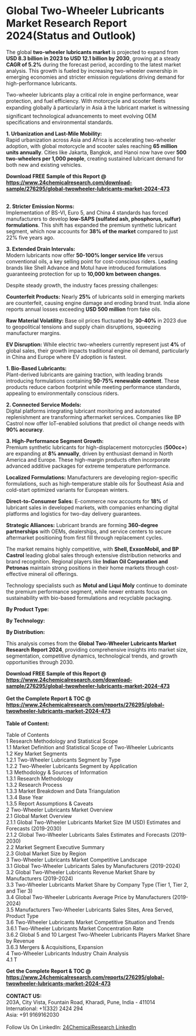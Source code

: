 <h1>Global Two-Wheeler Lubricants Market Research Report 2024(Status and Outlook)</h1><p>The global <strong>two-wheeler lubricants market</strong> is projected to expand from <strong>USD 8.3 billion in 2023 to USD 12.1 billion by 2030</strong>, growing at a steady <strong>CAGR of 5.2%</strong> during the forecast period, according to the latest market analysis. This growth is fueled by increasing two-wheeler ownership in emerging economies and stricter emission regulations driving demand for high-performance lubricants.</p><p>Two-wheeler lubricants play a critical role in engine performance, wear protection, and fuel efficiency. With motorcycle and scooter fleets expanding globally â particularly in Asia â the lubricant market is witnessing significant technological advancements to meet evolving OEM specifications and environmental standards.</p><p><strong>1. Urbanization and Last-Mile Mobility:</strong><br>
Rapid urbanization across Asia and Africa is accelerating two-wheeler adoption, with global motorcycle and scooter sales reaching <strong>65 million units annually</strong>. Cities like Jakarta, Bangkok, and Hanoi now have over <strong>500 two-wheelers per 1,000 people</strong>, creating sustained lubricant demand for both new and existing vehicles.</p><div><b>Download FREE Sample of this Report @ 
            <a href="https://www.24chemicalresearch.com/download-sample/276295/global-twowheeler-lubricants-market-2024-473">
            https://www.24chemicalresearch.com/download-sample/276295/global-twowheeler-lubricants-market-2024-473</a></b></div><br><p><strong>2. Stricter Emission Norms:</strong><br>
Implementation of BS-VI, Euro 5, and China 4 standards has forced manufacturers to develop <strong>low-SAPS (sulfated ash, phosphorus, sulfur) formulations</strong>. This shift has expanded the premium synthetic lubricant segment, which now accounts for <strong>38% of the market</strong> compared to just 22% five years ago.</p><p><strong>3. Extended Drain Intervals:</strong><br>
Modern lubricants now offer <strong>50-100% longer service life</strong> versus conventional oils, a key selling point for cost-conscious riders. Leading brands like Shell Advance and Motul have introduced formulations guaranteeing protection for up to <strong>10,000 km between changes</strong>.</p><p>Despite steady growth, the industry faces pressing challenges:</p><p><strong>Counterfeit Products:</strong> Nearly <strong>25%</strong> of lubricants sold in emerging markets are counterfeit, causing engine damage and eroding brand trust. India alone reports annual losses exceeding <strong>USD 500 million</strong> from fake oils.</p><p><strong>Raw Material Volatility:</strong> Base oil prices fluctuated by <strong>30-40%</strong> in 2023 due to geopolitical tensions and supply chain disruptions, squeezing manufacturer margins.</p><p><strong>EV Disruption:</strong> While electric two-wheelers currently represent just <strong>4%</strong> of global sales, their growth impacts traditional engine oil demand, particularly in China and Europe where EV adoption is fastest.</p><p><strong>1. Bio-Based Lubricants:</strong><br>
Plant-derived lubricants are gaining traction, with leading brands introducing formulations containing <strong>50-75% renewable content</strong>. These products reduce carbon footprint while meeting performance standards, appealing to environmentally conscious riders.</p><p><strong>2. Connected Service Models:</strong><br>
Digital platforms integrating lubricant monitoring and automated replenishment are transforming aftermarket services. Companies like BP Castrol now offer IoT-enabled solutions that predict oil change needs with <strong>90% accuracy</strong>.</p><p><strong>3. High-Performance Segment Growth:</strong><br>
Premium synthetic lubricants for high-displacement motorcycles (<strong>500cc+</strong>) are expanding at <strong>8% annually</strong>, driven by enthusiast demand in North America and Europe. These high-margin products often incorporate advanced additive packages for extreme temperature performance.</p><p><strong>Localized Formulations:</strong> Manufacturers are developing region-specific formulations, such as high-temperature stable oils for Southeast Asia and cold-start optimized variants for European winters.</p><p><strong>Direct-to-Consumer Sales:</strong> E-commerce now accounts for <strong>18%</strong> of lubricant sales in developed markets, with companies enhancing digital platforms and logistics for two-day delivery guarantees.</p><p><strong>Strategic Alliances:</strong> Lubricant brands are forming <strong>360-degree partnerships</strong> with OEMs, dealerships, and service centers to secure aftermarket positioning from first fill through replacement cycles.</p><p>The market remains highly competitive, with <strong>Shell, ExxonMobil, and BP Castrol</strong> leading global sales through extensive distribution networks and brand recognition. Regional players like <strong>Indian Oil Corporation and Petronas</strong> maintain strong positions in their home markets through cost-effective mineral oil offerings.</p><p>Technology specialists such as <strong>Motul and Liqui Moly</strong> continue to dominate the premium performance segment, while newer entrants focus on sustainability with bio-based formulations and recyclable packaging.</p><p><strong>By Product Type:</strong></p><p><strong>By Technology:</strong></p><p><strong>By Distribution:</strong></p><p>This analysis comes from the <strong>Global Two-Wheeler Lubricants Market Research Report 2024</strong>, providing comprehensive insights into market size, segmentation, competitive dynamics, technological trends, and growth opportunities through 2030.</p><div><b>Download FREE Sample of this Report @ 
            <a href="https://www.24chemicalresearch.com/download-sample/276295/global-twowheeler-lubricants-market-2024-473">
            https://www.24chemicalresearch.com/download-sample/276295/global-twowheeler-lubricants-market-2024-473</a></b></div><br><div><b>Get the Complete Report & TOC @ 
            <a href="https://www.24chemicalresearch.com/reports/276295/global-twowheeler-lubricants-market-2024-473">
            https://www.24chemicalresearch.com/reports/276295/global-twowheeler-lubricants-market-2024-473</a></b></div><br>
            <b>Table of Content:</b><p>Table of Contents<br />
1 Research Methodology and Statistical Scope<br />
1.1 Market Definition and Statistical Scope of Two-Wheeler Lubricants<br />
1.2 Key Market Segments<br />
1.2.1 Two-Wheeler Lubricants Segment by Type<br />
1.2.2 Two-Wheeler Lubricants Segment by Application<br />
1.3 Methodology & Sources of Information<br />
1.3.1 Research Methodology<br />
1.3.2 Research Process<br />
1.3.3 Market Breakdown and Data Triangulation<br />
1.3.4 Base Year<br />
1.3.5 Report Assumptions & Caveats<br />
2 Two-Wheeler Lubricants Market Overview<br />
2.1 Global Market Overview<br />
2.1.1 Global Two-Wheeler Lubricants Market Size (M USD) Estimates and Forecasts (2019-2030)<br />
2.1.2 Global Two-Wheeler Lubricants Sales Estimates and Forecasts (2019-2030)<br />
2.2 Market Segment Executive Summary<br />
2.3 Global Market Size by Region<br />
3 Two-Wheeler Lubricants Market Competitive Landscape<br />
3.1 Global Two-Wheeler Lubricants Sales by Manufacturers (2019-2024)<br />
3.2 Global Two-Wheeler Lubricants Revenue Market Share by Manufacturers (2019-2024)<br />
3.3 Two-Wheeler Lubricants Market Share by Company Type (Tier 1, Tier 2, and Tier 3)<br />
3.4 Global Two-Wheeler Lubricants Average Price by Manufacturers (2019-2024)<br />
3.5 Manufacturers Two-Wheeler Lubricants Sales Sites, Area Served, Product Type<br />
3.6 Two-Wheeler Lubricants Market Competitive Situation and Trends<br />
3.6.1 Two-Wheeler Lubricants Market Concentration Rate<br />
3.6.2 Global 5 and 10 Largest Two-Wheeler Lubricants Players Market Share by Revenue<br />
3.6.3 Mergers & Acquisitions, Expansion<br />
4 Two-Wheeler Lubricants Industry Chain Analysis<br />
4.1 T</p><div><b>Get the Complete Report & TOC @ 
            <a href="https://www.24chemicalresearch.com/reports/276295/global-twowheeler-lubricants-market-2024-473">
            https://www.24chemicalresearch.com/reports/276295/global-twowheeler-lubricants-market-2024-473</a></b></div><br><b>CONTACT US:</b><br>
            203A, City Vista, Fountain Road, Kharadi, Pune, India - 411014<br>
            International: +1(332) 2424 294<br>
            Asia: +91 9169162030 <br><br>
            Follow Us On LinkedIn: <a href="https://www.linkedin.com/company/24chemicalresearch/">24ChemicalResearch LinkedIn</a>